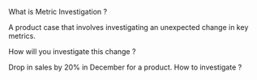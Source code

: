 What is Metric Investigation ? 

A product case that involves investigating an unexpected change in key metrics.

How will you investigate this change ?

Drop in sales by 20% in December for a product. How to investigate ?


